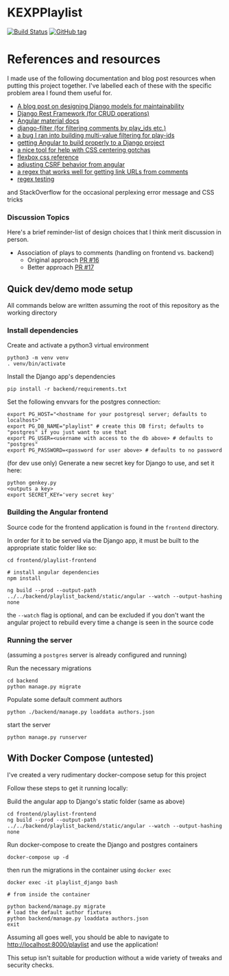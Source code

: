 # KEXPPlaylist
[![Build Status](https://travis-ci.com/johnlawsharrison/KEXPPlaylist.svg?branch=master)](https://travis-ci.com/johnlawsharrison/KEXPPlaylist)
[![GitHub tag](https://img.shields.io/github/tag/johnlawsharrison/KEXPPlaylist.svg)](https://github.com/johnlawsharrison/KEXPPlaylist/tags/)


# References and resources
I made use of the following documentation and blog post resources when putting this project together. I've labelled each of these with the specific problem area I found them useful for.

   * [A blog post on designing Django models for maintainability](https://blog.kevinastone.com/django-model-behaviors)
   * [Django Rest Framework (for CRUD operations)](https://www.django-rest-framework.org/api-guide/)
   * [Angular material docs](https://material.angular.io)
   * [django-filter (for filtering comments by play_ids etc.)](https://django-filter.readthedocs.io/en/master/ref/filters.html)
   * [a bug I ran into building multi-value filtering for play-ids](https://stackoverflow.com/questions/8144582/django-how-do-i-use-a-string-as-the-keyword-in-a-q-statement)
   * [getting Angular to build properly to a Django project](https://medium.com/swlh/django-angular-4-a-powerful-web-application-60b6fb39ef34)
   * [a nice tool for help with CSS centering gotchas](http://howtocenterincss.com/)
   * [flexbox css reference](https://css-tricks.com/snippets/css/a-guide-to-flexbox/#article-header-id-7)
   * [adjusting CSRF behavior from angular](https://stackoverflow.com/a/47591912)
   * [a regex that works well for getting link URLs from comments](https://stackoverflow.com/questions/3809401/what-is-a-good-regular-expression-to-match-a-url)
   * [regex testing](https://regexr.com/)

and StackOverflow for the occasional perplexing error message and CSS tricks

### Discussion Topics

Here's a brief reminder-list of design choices that I think merit discussion in person.

- Association of plays to comments (handling on frontend vs. backend)
	- Original approach [PR #16](https://github.com/johnlawsharrison/KEXPPlaylist/pull/16)
	- Better approach [PR #17](https://github.com/johnlawsharrison/KEXPPlaylist/pull/17)

## Quick dev/demo mode setup

All commands below are written assuming the root of this repository as the working directory

### Install dependencies

Create and activate a python3 virtual environment

```
python3 -m venv venv
. venv/bin/activate
```

Install the Django app's dependencies

```
pip install -r backend/requirements.txt
```

Set the following envvars for the postgres connection:

```
export PG_HOST="<hostname for your postgresql server; defaults to localhost>"
export PG_DB_NAME="playlist" # create this DB first; defaults to "postgres" if you just want to use that
export PG_USER=<username with access to the db above> # defaults to "postgres"
export PG_PASSWORD=<password for user above> # defaults to no password
```

(for dev use only)
Generate a new secret key for Django to use, and set it here:

```
python genkey.py
<outputs a key>
export SECRET_KEY='very secret key'
```

### Building the Angular frontend

Source code for the frontend application is found in the `frontend` directory.

In order for it to be served via the Django app, it must be built to the appropriate static folder like so:

```
cd frontend/playlist-frontend

# install angular dependencies
npm install

ng build --prod --output-path ../../backend/playlist_backend/static/angular --watch --output-hashing none
```

the `--watch` flag is optional, and can be excluded if you don't want the angular project
to rebuild every time a change is seen in the source code

### Running the server

(assuming a `postgres` server is already configured and running)

Run the necessary migrations

```
cd backend
python manage.py migrate
```

Populate some default comment authors

```
python ./backend/manage.py loaddata authors.json
```

start the server

```
python manage.py runserver
```

## With Docker Compose (untested)

I've created a very rudimentary docker-compose setup for this project

Follow these steps to get it running locally:

Build the angular app to Django's static folder (same as above)

```
cd frontend/playlist-frontend
ng build --prod --output-path ../../backend/playlist_backend/static/angular --watch --output-hashing none
```

Run docker-compose to create the Django and postgres containers

```
docker-compose up -d
```

then run the migrations in the container using `docker exec`

```
docker exec -it playlist_django bash

# from inside the container

python backend/manage.py migrate
# load the default author fixtures
python backend/manage.py loaddata authors.json
exit
```
Assuming all goes well, you should be able to navigate to [http://localhost:8000/playlist](http://localhost:8000/playlist) and use the application!

This setup isn't suitable for production without a wide variety of tweaks and security checks.
